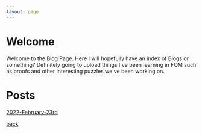 ```yaml
---
layout: page
---
```


# Welcome
Welcome to the Blog Page. Here I will hopefully have an index of Blogs or something? Definitely going to upload things I've been learning in FOM such as proofs and other interesting puzzles we've been working on. 

# Posts
[2022-February-23rd](_posts/2022-February-23rd-First.html) <br/>

[back](./)
